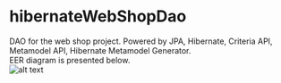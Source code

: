 # hibernateWebShopDao
DAO for the web shop project. Powered by JPA, Hibernate, Criteria API, Metamodel API, Hibernate Metamodel Generator.
<br>
EER diagram is presented below.
<br>
![alt text](https://image.ibb.co/favzDy/webshop.png)

